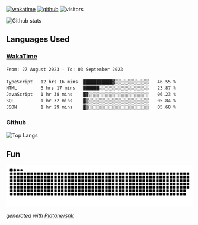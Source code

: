 [![wakatime](https://wakatime.com/badge/user/82c377cd-a54c-404c-b7df-177b313ca539.svg)](https://wakatime.com/@82c377cd-a54c-404c-b7df-177b313ca539)
[![github](https://img.shields.io/github/followers/xinthose?logo=github&style=plastic)](https://github.com/alanhamlett?tab=followers)
![visitors](https://visitor-badge.glitch.me/badge?page_id=xinthose&left_color=green&right_color=red)

![Github stats](https://github-readme-stats.vercel.app/api?username=xinthose&show_icons=true&theme=radical&count_private=true)

## Languages Used

### [WakaTime](https://wakatime.com/)
<!--START_SECTION:waka-->

```txt
From: 27 August 2023 - To: 03 September 2023

TypeScript   12 hrs 16 mins  ███████████▓░░░░░░░░░░░░░   46.55 %
HTML         6 hrs 17 mins   ██████░░░░░░░░░░░░░░░░░░░   23.87 %
JavaScript   1 hr 38 mins    █▓░░░░░░░░░░░░░░░░░░░░░░░   06.23 %
SQL          1 hr 32 mins    █▒░░░░░░░░░░░░░░░░░░░░░░░   05.84 %
JSON         1 hr 29 mins    █▒░░░░░░░░░░░░░░░░░░░░░░░   05.68 %
```

<!--END_SECTION:waka-->

### Github

![Top Langs](https://github-readme-stats.vercel.app/api/top-langs/?username=xinthose)

## Fun
![github contribution grid snake animation](https://raw.githubusercontent.com/xinthose/xinthose/output/github-contribution-grid-snake.svg)

_generated with [Platane/snk](https://github.com/Platane/snk)_
